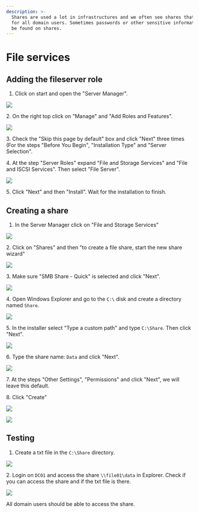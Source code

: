 ```yaml
---
description: >-
  Shares are used a lot in infrastructures and we often see shares that are open
  for all domain users. Sometimes passwords or other sensitive information can
  be found on shares.
---
```


# File services

## Adding the fileserver role

1. Click on start and open the "Server Manager".

![](<../../../.gitbook/assets/afbeelding (19).png>)

2\. On the right top click on "Manage" and "Add Roles and Features".

![](<../../../.gitbook/assets/afbeelding (9) (2).png>)

3\. Check the "Skip this page by default" box and click "Next" three times (For the steps "Before You Begin", "Installation Type" and "Server Selection".

4\. At the step "Server Roles" expand "File and Storage Services" and "File and ISCSI Services". Then select "File Server".

![](<../../../.gitbook/assets/afbeelding (38) (1).png>)

5\. Click "Next" and then "Install". Wait for the installation to finish.

## Creating a share

1. In the Server Manager click on "File and Storage Services"

![](<../../../.gitbook/assets/afbeelding (4) (2).png>)

2\. Click on "Shares" and then "to create a file share, start the new share wizard"

![](<../../../.gitbook/assets/afbeelding (6) (1) (2).png>)

3\. Make sure "SMB Share - Quick" is selected and click "Next".

![](<../../../.gitbook/assets/afbeelding (2).png>)

4\. Open Windows Explorer and go to the `C:\` disk and create a directory named `Share`.

![](<../../../.gitbook/assets/afbeelding (36) (1).png>)

5\. In the installer select "Type a custom path" and type `C:\Share`. Then click "Next".

![](<../../../.gitbook/assets/afbeelding (1).png>)

6\. Type the share name: `Data` and click "Next".

![](<../../../.gitbook/assets/afbeelding (17).png>)

7\. At the steps "Other Settings", "Permissions" and click "Next", we will leave this default.

8\. Click "Create"

![](<../../../.gitbook/assets/afbeelding (20) (1).png>)

![](<../../../.gitbook/assets/afbeelding (25) (1).png>)

## Testing

1. Create a txt file in the `C:\Share` directory.

![](<../../../.gitbook/assets/afbeelding (3).png>)

2\. Login on `DC01` and access the share `\\file01\data` in Explorer. Check if you can access the share and if the txt file is there.

![](<../../../.gitbook/assets/afbeelding (26) (1).png>)

All domain users should be able to access the share.

